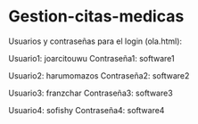 # Gestion-citas-medicas
Usuarios y contraseñas para el login (ola.html):

Usuario1: joarcitouwu
Contraseña1: software1

Usuario2: harumomazos
Contraseña2: software2

Usuario3: franzchar
Contraseña3: software3

Usuario4: sofishy
Contraseña4: software4
